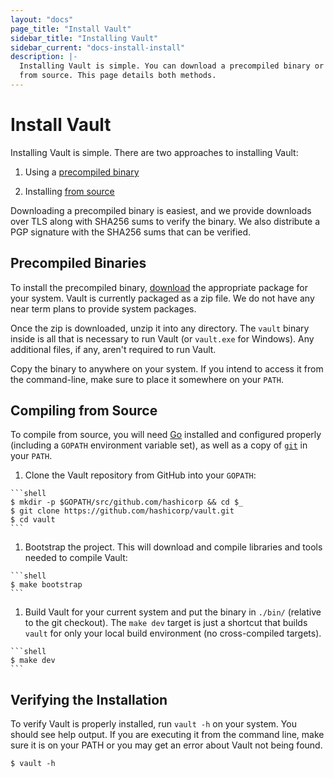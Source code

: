 ```yaml
---
layout: "docs"
page_title: "Install Vault"
sidebar_title: "Installing Vault"
sidebar_current: "docs-install-install"
description: |-
  Installing Vault is simple. You can download a precompiled binary or compile
  from source. This page details both methods.
---
```


# Install Vault

Installing Vault is simple. There are two approaches to installing Vault:

1. Using a [precompiled binary](#precompiled-binaries)

1. Installing [from source](#compiling-from-source)

Downloading a precompiled binary is easiest, and we provide downloads over TLS
along with SHA256 sums to verify the binary. We also distribute a PGP signature
with the SHA256 sums that can be verified.

## Precompiled Binaries

To install the precompiled binary, [download](/downloads.html) the appropriate
package for your system. Vault is currently packaged as a zip file. We do not
have any near term plans to provide system packages.

Once the zip is downloaded, unzip it into any directory. The `vault` binary
inside is all that is necessary to run Vault (or `vault.exe` for Windows). Any
additional files, if any, aren't required to run Vault.

Copy the binary to anywhere on your system. If you intend to access it from the
command-line, make sure to place it somewhere on your `PATH`.

## Compiling from Source

To compile from source, you will need [Go](https://golang.org) installed and
configured properly (including a `GOPATH` environment variable set), as well
as a copy of [`git`](https://www.git-scm.com/) in your `PATH`.

  1. Clone the Vault repository from GitHub into your `GOPATH`:

    ```shell
    $ mkdir -p $GOPATH/src/github.com/hashicorp && cd $_
    $ git clone https://github.com/hashicorp/vault.git
    $ cd vault
    ```

  1. Bootstrap the project. This will download and compile libraries and tools
  needed to compile Vault:

    ```shell
    $ make bootstrap
    ```

  1. Build Vault for your current system and put the
  binary in `./bin/` (relative to the git checkout). The `make dev` target is
  just a shortcut that builds `vault` for only your local build environment (no
  cross-compiled targets).

    ```shell
    $ make dev
    ```

## Verifying the Installation

To verify Vault is properly installed, run `vault -h` on your system. You should
see help output. If you are executing it from the command line, make sure it is
on your PATH or you may get an error about Vault not being found.

```shell
$ vault -h
```
